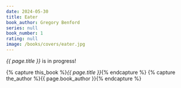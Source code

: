 ```yaml
---
date: 2024-05-30
title: Eater
book_author: Gregory Benford
series: null
book_number: 1
rating: null
image: /books/covers/eater.jpg
---
```


<cite class="book-title">{{ page.title }}</cite> is in progress!

{% capture this_book %}<cite class="book-title">{{ page.title }}</cite>{% endcapture %}
{% capture the_author %}<span class="author-name">{{ page.book_author }}</span>{% endcapture %}
